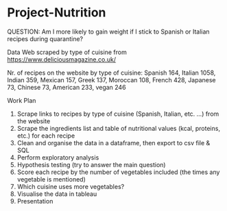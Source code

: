 # Project-Nutrition

QUESTION:
Am I more likely to gain weight if I stick to Spanish or Italian recipes during quarantine?

Data
Web scraped by type of cuisine from https://www.deliciousmagazine.co.uk/

Nr. of recipes on the website by type of cuisine:
Spanish 164, Italian 1058, Indian 359, Mexican 157, Greek 137, Moroccan 108, French 428, Japanese 73, Chinese 73, American 233, vegan 246

Work Plan

1. Scrape links to recipes by type of cuisine (Spanish, Italian, etc. ...) from the website 
2. Scrape the ingredients list and table of nutritional values (kcal, proteins, etc.) for each recipe
3. Clean and organise the data in a dataframe, then export to csv file & SQL
5. Perform exploratory analysis
5. Hypothesis testing (try to answer the main question)
6. Score each recipe by the number of vegetables included (the times any vegetable is mentioned)
7. Which cuisine uses more vegetables?
8. Visualise the data in tableau
9. Presentation
